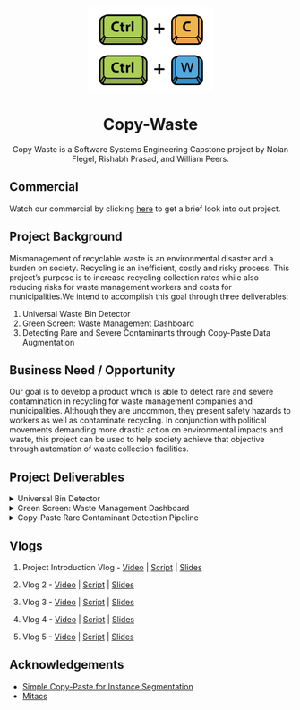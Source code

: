 <div align="center">
    <img src="Assets/CW-logo.png" alt="Logo" height="150">

  <h1 align="center">Copy-Waste</h3>

  <p align="center">
    Copy Waste is a Software Systems Engineering Capstone project by Nolan Flegel, Rishabh Prasad, and William Peers.
  </p>
</div>


## Commercial
Watch our commercial by clicking [here](https://www.youtube.com/watch?v=nW5Q-jcULXU) to get a brief look into out project.

## Project Background
Mismanagement of recyclable waste is an environmental disaster and a burden on society. Recycling is an inefficient, costly and risky process. This project’s purpose is to increase recycling collection rates while also reducing risks for waste management workers and costs for municipalities.We intend to accomplish this goal through three deliverables:

1. Universal Waste Bin Detector
2. Green Screen: Waste Management Dashboard
3. Detecting Rare and Severe Contaminants through Copy-Paste Data Augmentation


## Business Need / Opportunity
Our goal is to develop a product which is able to detect rare and severe contamination in recycling for waste management companies and municipalities. Although they are uncommon, they present safety hazards to workers as well as contaminate recycling. In conjunction with political movements demanding more drastic action on environmental impacts and waste, this project can be used to help society achieve that objective through automation of waste collection facilities.

## Project Deliverables

<details>
<summary>Universal Bin Detector</summary>

The bin detector aims to improve the efficiency of recycling bin detection and allow for rapid scalability of the recycling collection to additional municipalities. This is achieved by creating an object detection model that can be deployed to any waste collection vehicle. 
</details>

<details>
<summary>Green Screen: Waste Management Dashboard</summary>

The dashboard strives to build an interactive platform which provides residential recycling collection data analytics and insights to municipalities and stakeholders. Increasing the availability of this information allows the municipality to strategize and evaluate recycling information to reduce costs and inefficiencies.

</details>
<details>
<summary>Copy-Paste Rare Contaminant Detection Pipeline</summary>

Finally, through data augmentation, this project also focuses on detecting rare and severe contaminants which are currently undetectable. Although these contaminants occur rarely in residential recycling, they are critical to detect as they pose serious risks to waste collection workers and surrounding properties. This data augmentation pipeline will be able to generate artificial image datasets of rare contaminants from a few sample images. Our objective is to train machine learning models using the augmented dataset to detect an object which was previously undetectable and mitigate risks. 

</details>

## Vlogs

1. Project Introduction Vlog - [Video](https://youtu.be/U14Ei5zRgFo) | [Script](https://github.com/Copy-Waste/cw-core/blob/main/Vlogs/Vlog%201/Introduction%20Script.pdf) | [Slides](https://github.com/Copy-Waste/cw-core/blob/main/Vlogs/Vlog%201/Introduction%20Presentation.pdf)

2. Vlog 2 - [Video](https://youtu.be/TKc6Ga1Qyq4) | [Script](https://github.com/Copy-Waste/cw-core/blob/main/Vlogs/Vlog%202/Vlog%202%20-%20Script.pdf) | [Slides](https://github.com/Copy-Waste/cw-core/blob/main/Vlogs/Vlog%202/Vlog%202%20-%20Presentation.pdf)

3. Vlog 3 - [Video](https://youtu.be/pZszo4uhcGo) | [Script](https://github.com/Copy-Waste/cw-core/blob/main/Vlogs/Vlog%203/Vlog%203%20-%20Script.pdf) | [Slides](https://github.com/Copy-Waste/cw-core/blob/main/Vlogs/Vlog%203/Vlog%203%20-%20Presentation.pdf)

4. Vlog 4 - [Video](https://youtu.be/ADXtTtiVm4w) | [Script](https://github.com/Copy-Waste/cw-core/blob/main/Vlogs/Vlog%204/Vlog%204%20-%20Script.pdf) | [Slides](https://github.com/Copy-Waste/cw-core/blob/main/Vlogs/Vlog%204/Vlog%204%20-%20Presentation.pdf)

5. Vlog 5 - [Video](https://youtu.be/1DTdelKtWiw) | [Script](https://github.com/Copy-Waste/cw-core/blob/main/Vlogs/Vlog%205/Vlog%205%20-%20Script.pdf) | [Slides](https://github.com/Copy-Waste/cw-core/blob/main/Vlogs/Vlog%205/Vlog%205%20-%20Presentation.pdf)

## Acknowledgements

- [Simple Copy-Paste for Instance Segmentation](https://arxiv.org/pdf/2012.07177.pdf)
- [Mitacs](https://www.mitacs.ca/en)
